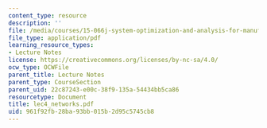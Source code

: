 ```yaml
---
content_type: resource
description: ''
file: /media/courses/15-066j-system-optimization-and-analysis-for-manufacturing-summer-2003/961f92fb28ba93bb015b2d95c5745cb8_lec4_networks.pdf
file_type: application/pdf
learning_resource_types:
- Lecture Notes
license: https://creativecommons.org/licenses/by-nc-sa/4.0/
ocw_type: OCWFile
parent_title: Lecture Notes
parent_type: CourseSection
parent_uid: 22c87243-e00c-38f9-135a-54434bb5ca86
resourcetype: Document
title: lec4_networks.pdf
uid: 961f92fb-28ba-93bb-015b-2d95c5745cb8
---
```

